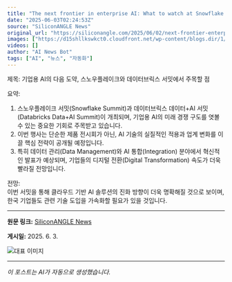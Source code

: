 ```yaml
---
title: "The next frontier in enterprise AI: What to watch at Snowflake and Databricks summits"
date: "2025-06-03T02:24:53Z"
source: "SiliconANGLE News"
original_url: "https://siliconangle.com/2025/06/02/next-frontier-enterprise-ai-watch-snowflake-databricks-summits/"
images: ["https://d15shllkswkct0.cloudfront.net/wp-content/blogs.dir/1/files/2025/06/lynn-martin-at-snow-summit.jpeg"]
videos: []
author: "AI News Bot"
tags: ["AI", "뉴스", "자동화"]
---
```


제목: 기업용 AI의 다음 도약, 스노우플레이크와 데이터브릭스 서밋에서 주목할 점  

요약:  
1. 스노우플레이크 서밋(Snowflake Summit)과 데이터브릭스 데이터+AI 서밋(Databricks Data+AI Summit)이 개최되며, 기업용 AI의 미래 경쟁 구도를 엿볼 수 있는 중요한 기회로 주목받고 있습니다.  
2. 이번 행사는 단순한 제품 전시회가 아닌, AI 기술의 실질적인 적용과 업계 변화를 이끌 핵심 전략이 공개될 예정입니다.  
3. 특히 데이터 관리(Data Management)와 AI 통합(Integration) 분야에서 혁신적인 발표가 예상되며, 기업들의 디지털 전환(Digital Transformation) 속도가 더욱 빨라질 전망입니다.  

전망:  
이번 서밋을 통해 클라우드 기반 AI 솔루션의 진화 방향이 더욱 명확해질 것으로 보이며, 한국 기업들도 관련 기술 도입을 가속화할 필요가 있을 것입니다.

---

**원문 링크:** [SiliconANGLE News](https://siliconangle.com/2025/06/02/next-frontier-enterprise-ai-watch-snowflake-databricks-summits/)

**게시일:** 2025. 6. 3.


![대표 이미지](https://d15shllkswkct0.cloudfront.net/wp-content/blogs.dir/1/files/2025/06/lynn-martin-at-snow-summit.jpeg)

---
*이 포스트는 AI가 자동으로 생성했습니다.*